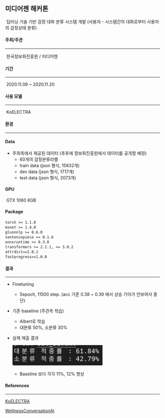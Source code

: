 ## 미디어젠 해커톤

​	딥러닝 기술 기반 감정 대화 분류 시스템 개발 (사용자 - 시스템간의 대화로부터 사용자의 감정상태 분류)





#### 주최/주관

------

​	한국정보화진흥원 / 미디어젠





#### 기간

------

​	2020.11.09 ~ 2020.11.20





#### 사용 모델

------

​	KoELECTRA





#### 환경

------

#### Data

- 주최측에서 제공된 데이터 (추후에 정보화진흥원에서 데이터를 공개할 예정)
  - 60개의 감정분류라벨
  - train data (json 형식, 15832개)
  - dev data (json 형식, 1717개)
  - test data (json 형식, 2073개)





#### GPU

​	GTX 1060 6GB





#### Package

```
torch >= 1.1.0
mxnet >= 1.4.0
gluonnlp >= 0.6.0
sentencepiece >= 0.1.6
onnxruntime >= 0.3.0
transformers >= 2.1.1, <= 3.0.2
attrdict==2.0.1
fastprogress==1.0.0
```





#### 결과

------

- Finetuning

  - 5epoch, 11500 step. (acc 기준 0.38 ~ 0.39 에서 상승 기미가 안보여서 중단)

- 기존 baseline (주관측 학습)
  
  - Albert로 학습
  - 대분류 50%, 소분류 30%


- 실제 제출 결과

  ![](https://github.com/siasky21/MZ_CEC_Hackathon/blob/main/img/result.JPG)
  - Baseline 보다 각각 11%, 12% 향상





#### References

------

[KoELECTRA](https://github.com/monologg/KoELECTRA)

[WellnessConversationAI](https://github.com/nawnoes/WellnessConversationAI)
